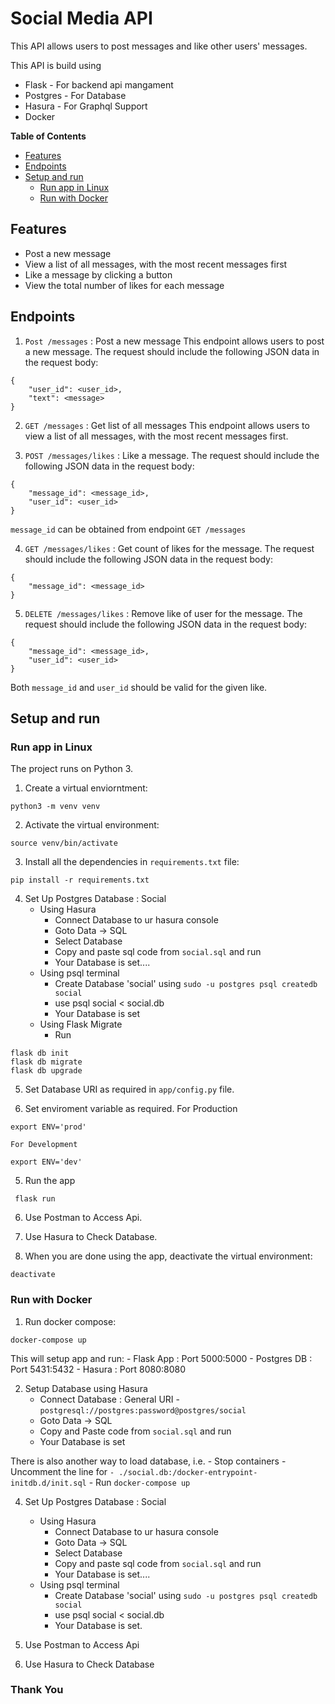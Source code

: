 # Social Media API

This API allows users to post messages and like other users' messages.

This API is build using

- Flask - For backend api mangament
- Postgres - For Database
- Hasura - For Graphql Support
- Docker

**Table of Contents**

- [Features](#Features)
- [Endpoints](#Endpoints)
- [Setup and run](#Setup-and-run)
  - [Run app in Linux](#Run-app-in-Linux)
  - [Run with Docker](#Run-with-docker)


## Features

- Post a new message
- View a list of all messages, with the most recent messages first
- Like a message by clicking a button
- View the total number of likes for each message


## Endpoints

1. `Post /messages` : Post a new message
   This endpoint allows users to post a new message. The request should include the following JSON data in the request body:
```
{
    "user_id": <user_id>,
    "text": <message>
}
```

2. `GET /messages` : Get list of all messages
   This endpoint allows users to view a list of all messages, with the most recent messages first.
   
3. `POST /messages/likes` : Like a message. The request should include the following JSON data in the request body:
```
{
    "message_id": <message_id>,
    "user_id": <user_id>
}
```
`message_id` can be obtained from endpoint `GET /messages`

4. `GET /messages/likes` : Get count of likes for the message. The request should include the following JSON data in the request body:
```
{
    "message_id": <message_id>
}
```

5. `DELETE /messages/likes` : Remove like of user for the message. The request should include the following JSON data in the request body:
```
{
    "message_id": <message_id>,
    "user_id": <user_id>
}
```
Both `message_id` and `user_id` should be valid for the given like.


## Setup and run

### Run app in Linux

The project runs on Python 3.

1. Create a virtual enviorntment:
```
python3 -m venv venv
```

2. Activate the virtual environment:
```
source venv/bin/activate
```

3. Install all the dependencies in `requirements.txt` file:
```
pip install -r requirements.txt
```

4. Set Up Postgres Database : Social
   - Using Hasura
     - Connect Database to ur hasura console
     - Goto Data -> SQL
     - Select Database
     - Copy and paste sql code from `social.sql` and run
     - Your Database is set....
   - Using psql terminal
     - Create Database 'social' using `sudo -u postgres psql createdb social`
     - use psql social < social.db
     - Your Database is set
   - Using Flask Migrate
     - Run
```
flask db init
flask db migrate
flask db upgrade
```

5. Set Database URI as required in `app/config.py` file.

6. Set enviroment variable as required.
   For Production
```
export ENV='prod'
```

    For Development
```
export ENV='dev'
```

5. Run the app
```
 flask run
```

6. Use Postman to Access Api.

7. Use Hasura to Check Database.

8. When you are done using the app, deactivate the virtual environment:
```
deactivate
```


### Run with Docker

1. Run docker compose:
```
docker-compose up
```
This will setup app and run:
	- Flask App    : Port 5000:5000
	- Postgres DB  : Port 5431:5432
	- Hasura       : Port 8080:8080

2. Setup Database using Hasura
   - Connect Database : General URI - `postgresql://postgres:password@postgres/social`
   - Goto Data -> SQL
   - Copy and Paste code from `social.sql` and run
   - Your Database is set

There is also another way to load database, i.e.
	- Stop containers
	- Uncomment the line for `- ./social.db:/docker-entrypoint-initdb.d/init.sql`
	- Run `docker-compose up`

4. Set Up Postgres Database : Social
   - Using Hasura
     - Connect Database to ur hasura console
     - Goto Data -> SQL
     - Select Database
     - Copy and paste sql code from `social.sql` and run
     - Your Database is set....
   - Using psql terminal
     - Create Database 'social' using `sudo -u postgres psql createdb social`
     - use psql social < social.db
     - Your Database is set.
     
5. Use Postman to Access Api

6. Use Hasura to Check Database


### Thank You
